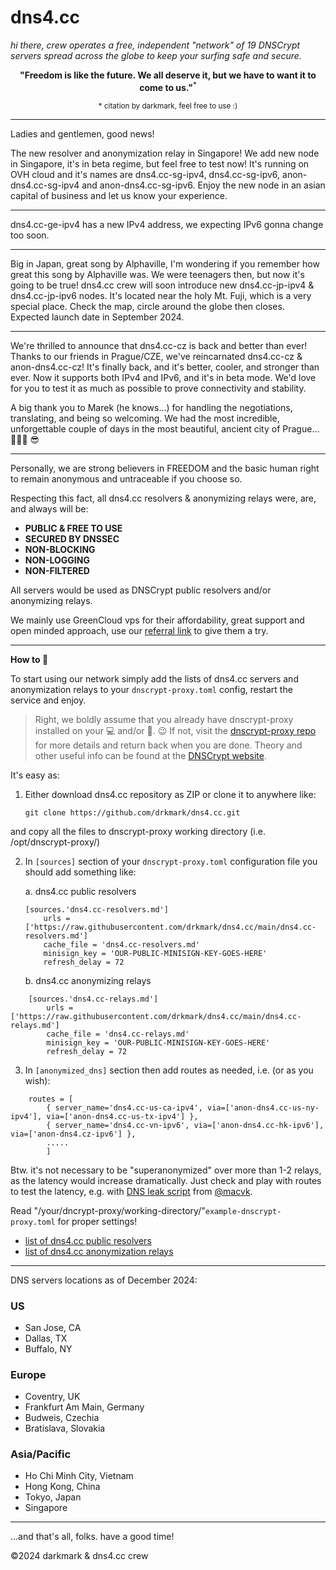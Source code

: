 # dns4.cc
*hi there, crew operates a free, independent "network" of 19 DNSCrypt servers spread across the globe to keep your surfing safe and secure.*

<p align="center">
    <b>"Freedom is like the future. We all deserve it, but we have to want it to come to us."</b><sup>*</sup>
</p>
<p align="center">
    <sup>* citation by darkmark, feel free to use :)</sup>
</p>

*****************************


Ladies and gentlemen, good news!

The new resolver and anonymization relay in Singapore!
We add new node in Singapore, it's in beta regime, but feel free to test now! It's running on OVH cloud and it's names are dns4.cc-sg-ipv4, dns4.cc-sg-ipv6, anon-dns4.cc-sg-ipv4 and anon-dns4.cc-sg-ipv6. Enjoy the new node in an asian capital of business and let us know your experience.
***
dns4.cc-ge-ipv4 has a new IPv4 address, we expecting IPv6 gonna change too soon.
***
Big in Japan, great song by Alphaville, I'm wondering if you remember how great this song by Alphaville was. We were teenagers then, but now it's going to be true! dns4.cc crew will soon introduce new dns4.cc-jp-ipv4 & dns4.cc-jp-ipv6 nodes. It's located near the holy Mt. Fuji, which is a very special place. Check the map, circle around the globe then closes. Expected launch date in September 2024.
***
We're thrilled to announce that dns4.cc-cz is back and better than ever! Thanks to our friends in Prague/CZE, we've reincarnated dns4.cc-cz & anon-dns4.cc-cz! It's finally back, and it's better, cooler, and stronger than ever. Now it supports both IPv4 and IPv6, and it's in beta mode. We'd love for you to test it as much as possible to prove connectivity and stability. 

A big thank you to Marek (he knows...) for handling the negotiations, translating, and being so welcoming. We had the most incredible, unforgettable couple of days in the most beautiful, ancient city of Prague... 🍺🍺🍺 😎
*****************************


Personally, we are strong believers in FREEDOM and the basic human right to remain anonymous and untraceable if you choose so.

Respecting this fact, all dns4.cc resolvers & anonymizing relays were, are, and always will be:

- **PUBLIC & FREE TO USE**
- **SECURED BY DNSSEC**
- **NON-BLOCKING**
- **NON-LOGGING**
- **NON-FILTERED**

All servers would be used as DNSCrypt public resolvers and/or anonymizing relays. 

We mainly use GreenCloud vps for their affordability, great support and open minded approach, use our [referral link](https://greencloudvps.com/billing/aff.php?aff=6905) to give them a try.
*****************************

**How to :checkered_flag:**

To start using our network simply add the lists of dns4.cc servers and anonymization relays to your `dnscrypt-proxy.toml` config, restart the service and enjoy. 

> Right, we boldly assume that you already have dnscrypt-proxy installed on your :computer: and/or :iphone:. :wink:
> If not, visit the [dnscrypt-proxy repo](https://github.com/DNSCrypt/dnscrypt-proxy) for more details and return back when you are done. Theory and other useful info can be found at the [DNSCrypt website](https://dnscrypt.info/).


It's easy as:

1. Either download dns4.cc repository as ZIP or clone it to anywhere like: 
    ```
    git clone https://github.com/drkmark/dns4.cc.git
    ```
and copy all the files to dnscrypt-proxy working directory (i.e. /opt/dnscrypt-proxy/)
    

2. In `[sources]` section of your `dnscrypt-proxy.toml` configuration file you should add something like:

    a. dns4.cc public resolvers

    ```
    [sources.'dns4.cc-resolvers.md']
        urls = ['https://raw.githubusercontent.com/drkmark/dns4.cc/main/dns4.cc-resolvers.md']
        cache_file = 'dns4.cc-resolvers.md'
        minisign_key = 'OUR-PUBLIC-MINISIGN-KEY-GOES-HERE'
        refresh_delay = 72
    ```

    b. dns4.cc anonymizing relays

```
    [sources.'dns4.cc-relays.md']
        urls = ['https://raw.githubusercontent.com/drkmark/dns4.cc/main/dns4.cc-relays.md']
        cache_file = 'dns4.cc-relays.md'
        minisign_key = 'OUR-PUBLIC-MINISIGN-KEY-GOES-HERE'
        refresh_delay = 72
```

3. In `[anonymized_dns]` section then add routes as needed, i.e. (or as you wish):

```    
    routes = [
        { server_name='dns4.cc-us-ca-ipv4', via=['anon-dns4.cc-us-ny-ipv4'], via=['anon-dns4.cc-us-tx-ipv4'] },
        { server_name='dns4.cc-vn-ipv6', via=['anon-dns4.cc-hk-ipv6'], via=['anon-dns4.cz-ipv6'] },
        .....
        ]
```
Btw. it's not necessary to be "superanonymized" over more than 1-2 relays, as the latency would increase dramatically.
Just check and play with routes to test the latency, e.g. with [DNS leak script](https://github.com/macvk/dnsleaktest/blob/master/dnsleaktest.sh) from [@macvk](https://github.com/macvk).

Read "/your/dncrypt-proxy/working-directory/"`example-dnscrypt-proxy.toml` for proper settings!


- [list of dns4.cc public resolvers](https://raw.githubusercontent.com/drkmark/dns4.cc/main/dns4.cc-resolvers.md)
- [list of dns4.cc anonymization relays](https://raw.githubusercontent.com/drkmark/dns4.cc/main/dns4.cc-relays.md)

********************

DNS servers locations as of December 2024:

### US
 - San Jose, CA
 - Dallas, TX
 - Buffalo, NY

### Europe
 - Coventry, UK
 - Frankfurt Am Main, Germany
 - Budweis, Czechia
 - Bratislava, Slovakia

### Asia/Pacific
 - Ho Chi Minh City, Vietnam
 - Hong Kong, China
 - Tokyo, Japan
 - Singapore


********************

...and that's all, folks. have a good time!

©2024 darkmark & dns4.cc crew

